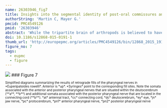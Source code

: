```yaml
---
name: 26303946_fig7
title: Insights into the segmental identity of post-oral commissures and pharyngeal nerves in Onychophora based on retrograde fills.
authorString: 'Martin C, Mayer G.'
pmcid: PMC4549126
pmid: '26303946'
abstract: 'While the tripartite brain of arthropods is believed to have evolved by a fusion of initially separate ganglia, the evolutionary origin of the bipartite brain of onychophorans-one of the closest arthropod relatives-remains obscure. Clarifying the segmental identity of post-oral commissures and pharyngeal nerves might provide useful insights into the evolution of the onychophoran brain. We therefore performed retrograde fills of these commissures and nerves in the onychophoran Euperipatoides rowelli.Our fills of the anterior and posterior pharyngeal nerves revealed groups of somata that are mainly associated with the deutocerebrum. This resembles the innervation pattern of other feeding structures in Onychophora, including the jaws and several lip papillae surrounding the mouth. Our fills of post-oral commissures in E. rowelli revealed a graded arrangement of anteriorly shifted somata associated with post-oral commissures #1 to #5. The number of deutocerebral somata associated with each commissure decreases posteriorly, i.e., commissure #1 shows the highest and commissure #5 the lowest numbers of associated somata, whereas none of the subsequent median commissures, beginning with commissure #6, shows somata located in the deutocerebrum.Based on the graded and shifted arrangement of somata associated with the anteriormost post-oral commissures, we suggest that the onychophoran brain, which is a bipartite syncerebrum, might have evolved by a successive anterior/anterodorsal migration of neurons towards the protocerebrum in the last onychophoran ancestor. This implies that the composite brain of onychophorans and the compound brain of arthropods might have independent evolutionary origins, as in contrast to arthropods the onychophoran syncerebrum is unlikely to have evolved by a fusion of initially separate ganglia.'
doi: 10.1186/s12868-015-0191-1
thumb_url: 'http://europepmc.org/articles/PMC4549126/bin/12868_2015_191_Fig7_HTML.gif'
figure_no: 7
tags:
  - eupmc
  - figure
---
```

<img src='http://europepmc.org/articles/PMC4549126/bin/12868_2015_191_Fig7_HTML.jpg' style='max-height: 300px'>
### Figure 7
<p style='font-size: 10px;'>Simplified diagrams summarizing the results of retrograde fills of the pharyngeal nerves in *Euperipatoides rowelli*. Anterior is *up*. *Syringes* point to the corresponding fill sites. Note the somata associated with the anterior and posterior pharyngeal nerves that are situated within the deutocerebrum (**a**, **b**) and additional somata associated with the posterior pharyngeal nerve that are located in the connecting cord (**b**). *at* antennal tract, *cc* connecting cord, *dc* deutocerebrum, *ey* eye, *jn* jaw nerve, *pc* protocerebrum, *pn1* anterior pharyngeal nerve, *pn2* posterior pharyngeal nerve</p>